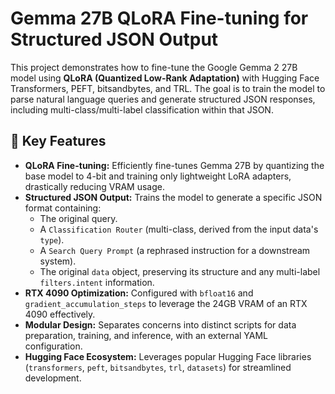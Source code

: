 # Gemma 27B QLoRA Fine-tuning for Structured JSON Output

This project demonstrates how to fine-tune the Google Gemma 2 27B model using **QLoRA (Quantized Low-Rank Adaptation)** with Hugging Face Transformers, PEFT, bitsandbytes, and TRL. The goal is to train the model to parse natural language queries and generate structured JSON responses, including multi-class/multi-label classification within that JSON.

## 🚀 Key Features

* **QLoRA Fine-tuning:** Efficiently fine-tunes Gemma 27B by quantizing the base model to 4-bit and training only lightweight LoRA adapters, drastically reducing VRAM usage.
* **Structured JSON Output:** Trains the model to generate a specific JSON format containing:
    * The original query.
    * A `Classification Router` (multi-class, derived from the input data's `type`).
    * A `Search Query Prompt` (a rephrased instruction for a downstream system).
    * The original `data` object, preserving its structure and any multi-label `filters.intent` information.
* **RTX 4090 Optimization:** Configured with `bfloat16` and `gradient_accumulation_steps` to leverage the 24GB VRAM of an RTX 4090 effectively.
* **Modular Design:** Separates concerns into distinct scripts for data preparation, training, and inference, with an external YAML configuration.
* **Hugging Face Ecosystem:** Leverages popular Hugging Face libraries (`transformers`, `peft`, `bitsandbytes`, `trl`, `datasets`) for streamlined development.
